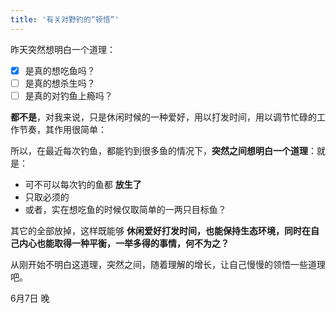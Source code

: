 ```yaml
---
title: '有关对野钓的“顿悟”'
---
```

 
昨天突然想明白一个道理：

- [x] 是真的想吃鱼吗？
- [ ] 是真的想杀生吗？
- [ ] 是真的对钓鱼上瘾吗？

__都不是__，对我来说，只是休闲时候的一种爱好，用以打发时间，用以调节忙碌的工作节奏，其作用很简单：  

所以，在最近每次钓鱼，都能钓到很多鱼的情况下，__突然之间想明白一个道理__：就是：

 - 可不可以每次钓的鱼都 __放生了__
 - 只取必须的
 - 或者，实在想吃鱼的时候仅取简单的一两只目标鱼？

其它的全部放掉，这样既能够 __休闲爱好打发时间，也能保持生态环境，同时在自己内心也能取得一种平衡，一举多得的事情，何不为之？__

从刚开始不明白这道理，突然之间，随着理解的增长，让自己慢慢的领悟一些道理吧。

6月7日 晚